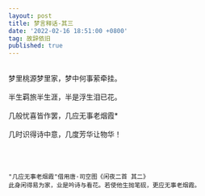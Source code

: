 ```yaml
---
layout: post
title: 梦言释话-其三
date: '2022-02-16 18:51:00 +0800'
tag: 故辞依旧
published: true
---
```


<br>
<div stylte="text-align:left;">
梦里桃源梦里家，梦中何事萦牵挂。<br><br>
半生羁旅半生涯，半是浮生泪已花。<br><br>
几般忧喜皆作罢，几应无事老烟霞*<br><br>
几时识得诗中意，几度芳华让物华！<br><br>
<br><br>
</div>



````YMAL
"几应无事老烟霞"借用唐·司空图《闲夜二首 其二》
此身闲得易为家，业是吟诗与看花。若使他生抛笔砚，更应无事老烟霞。
````


